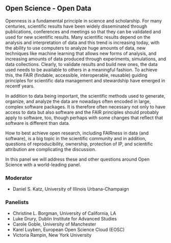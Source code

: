 ## Open Science - Open Data

Openness is a fundamental principle in science and scholarship. For many centuries, scientific results have been widely disseminated through publications, conferences and meetings so that they can be validated and used for new scientific results. Many scientific results depend on the analysis and interpretation of data and this trend is increasing today, with the ability to use computers to analyze huge amounts of data, new techniques like machine learning that allows new forms of analysis, and increasing amounts of data produced through experiments, simulations, and data collections. Clearly, to validate results and build new ones, the data used needs to be available to others in a meaningful fashion. To achieve this, the FAIR (findable, accessible, interoperable, reusable) guiding principles for scientific data management and stewardship have emerged in recentf years.

In addition to data being important, the scientific methods used to generate, organize, and analyze the data are nowadays often encoded in large, complex software packages. It is therefore often necessary not only to have access to data but also software and the FAIR principles should probably apply to software, too, though perhaps with some changes that reflect that software is different than data.

How to best achieve open research, including FAIRness in data (and software), is a big topic in the scientific community and in addition, questions of reproducibility, ownership, protection of IP, and scientific attribution are complicating the discussion.

In this panel we will address these and other questions around Open Science with a world-leading panel.

### Moderator

- Daniel S. Katz, University of Illinois Urbana-Champaign

### Panelists

- Christine L. Borgman, University of California, LA
- Luke Drury, Dublin Institute for Advanced Studies
- Carole Goble, University of Manchester
- Karel Luyben, European Open Science Cloud (EOSC)
- Victoria Rampin, New York University